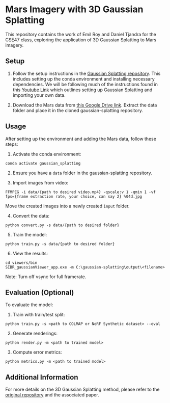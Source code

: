 # Mars Imagery with 3D Gaussian Splatting

This repository contains the work of Emil Roy and Daniel Tjandra for the CSE47 class, exploring the application of 3D Gaussian Splatting to Mars imagery.

## Setup

1. Follow the setup instructions in the [Gaussian Splatting repository](https://github.com/graphdeco-inria/gaussian-splatting/tree/54c035f7834b564019656c3e3fcc3646292f727d). This includes setting up the conda environment and installing necessary dependencies. We will be following much of the instructions found in this [Youtube Link](https://www.youtube.com/watch?v=UXtuigy_wYc) which outlines setting up Gaussian Splatting and importing your own data.

2. Download the Mars data from [this Google Drive link](https://drive.google.com/file/d/1K9FCC0Q2iMnoimP1uk_V2JxNwIgbvdXS/view?usp=drive_link). Extract the data folder and place it in the cloned gaussian-splatting repository.

## Usage

After setting up the environment and adding the Mars data, follow these steps:

1. Activate the conda environment:

```
conda activate gaussian_splatting
```

2. Ensure you have a `data` folder in the gaussian-splatting repository.

3. Import images from video:

```
FFMPEG -i data/{path to desired video.mp4} -qscale:v 1 -qmin 1 -vf fps={frame extraction rate, your choice, can say 2} %04d.jpg
```

Move the created images into a newly created `input` folder.

4. Convert the data:
```
python convert.py -s data/{path to desired folder}
```
5. Train the model:
```
python train.py -s data/{path to desired folder}
```
6. View the results:
```
cd viewers/bin
SIBR_gaussianViewer_app.exe -m C:\gaussian-splatting\output\<filename>
```
Note: Turn off vsync for full framerate.

## Evaluation (Optional)

To evaluate the model:

1. Train with train/test split:
```
python train.py -s <path to COLMAP or NeRF Synthetic dataset> --eval
```
2. Generate renderings:
```
python render.py -m <path to trained model>
```
3. Compute error metrics:
```
python metrics.py -m <path to trained model>
```
## Additional Information

For more details on the 3D Gaussian Splatting method, please refer to the [original repository](https://github.com/graphdeco-inria/gaussian-splatting) and the associated paper.
